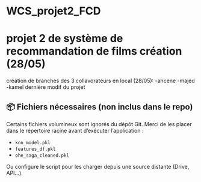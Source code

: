 # WCS_projet2_FCD
# projet 2 de système de recommandation de films création (28/05)

création de branches des 3 collavorateurs en local (28/05):
 -ahcene
 -majed
 -kamel
 dernière modif du projet

 ## 📦 Fichiers nécessaires (non inclus dans le repo)

Certains fichiers volumineux sont ignorés du dépôt Git. Merci de les placer dans le répertoire racine avant d’exécuter l’application :

- `knn_model.pkl`
- `features_df.pkl`
- `ohe_saga_cleaned.pkl`

Ou configure le script pour les charger depuis une source distante (Drive, API...).
